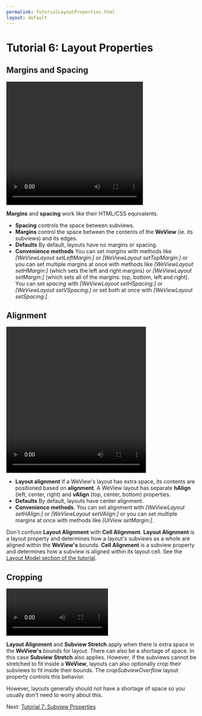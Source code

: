 ```yaml
---
permalink: TutorialLayoutProperties.html
layout: default
---
```


# Tutorial 6: Layout Properties


<!-- TEMPLATE START -->

## Margins and Spacing

<video WIDTH="360" HEIGHT="324" AUTOPLAY="true" controls="true" LOOP="true" class="embedded_video" >
<source src="videos/video-F38F546F-397C-4F0C-9756-94114D3FA777-34104-000125DB30986218.mp4" type="video/mp4" />
<source src="videos/video-F38F546F-397C-4F0C-9756-94114D3FA777-34104-000125DB30986218.webm" type="video/webm" />
</video>

__Margins__ and __spacing__ work like their HTML/CSS equivalents.  

* **Spacing** controls the space between subviews.
* **Margins** control the space between the contents of the **WeView** (ie. its subviews) and its edges.
* **Defaults** By default, layouts have no margins or spacing.
* **Convenience methods** You can set _margins_ with methods like _\[WeViewLayout setLeftMargin:\]_ or _\[WeViewLayout setTopMargin:\]_ or you can set multiple margins at once with methods like _\[WeViewLayout setHMargin:\]_ (which sets the left and right margins) or _\[WeViewLayout setMargin:\]_ (which sets all of the margins: top, bottom, left and right). You can set _spacing_ with _\[WeViewLayout setHSpacing:\]_ or _\[WeViewLayout setVSpacing:\]_ or set both at once with _\[WeViewLayout setSpacing:\]_.

## Alignment

<video WIDTH="368" HEIGHT="384" AUTOPLAY="true" controls="true" LOOP="true" class="embedded_video" >
<source src="videos/video-C0E146FB-9E8D-4D94-9801-930842817EE7-34104-0001266CBF84E648.mp4" type="video/mp4" />
<source src="videos/video-C0E146FB-9E8D-4D94-9801-930842817EE7-34104-0001266CBF84E648.webm" type="video/webm" />
</video>

* **Layout alignment** If a WeView's layout has extra space, its contents are positioned based on **alignment**.  A WeView layout has separate **hAlign** (left, center, right) and **vAlign** (top, center, bottom) properties.  
* **Defaults** By default, layouts have center alignment.
* **Convenience methods**. You can set alignment with _\[WeViewLayout setHAlign:\]_ or _\[WeViewLayout setVAlign:\]_ or you can set multiple margins at once with methods like _\[UIView setMargin:\]_.

Don't confuse **Layout Alignment** with **Cell Alignment**.  **Layout Alignment** is a layout property and determines how a layout's subviews as a whole are aligned within the **WeView's** bounds.  **Cell Alignment** is a subview property and determines how a subview is aligned within its layout cell.  See the [Layout Model section of the tutorial](TutorialLayoutModel.html).


## Cropping

<video WIDTH="268" HEIGHT="124" AUTOPLAY="true" controls="true" LOOP="true" class="embedded_video" >
    <source src="videos/video-036A3D47-789B-4CB4-B1A7-0FF87933C4DD-76443-0005E4417509FC15.mp4" type="video/mp4" />
    <source src="videos/video-036A3D47-789B-4CB4-B1A7-0FF87933C4DD-76443-0005E4417509FC15.webm" type="video/webm" />
</video>

**Layout Alignment** and  **Subview Stretch** apply when there is extra space in the **WeView's** bounds for layout.  There can also be a shortage of space.  In this case **Subview Stretch** also applies.  However, if the subviews cannot be stretched to fit inside a **WeView**, layouts can also optionally crop their subviews to fit inside their bounds.  The _cropSubviewOverflow_ layout property controls this behavior.  

However, layouts generally should not have a shortage of space so you usually don't need to worry about this.

<!-- TEMPLATE END -->

<p class="nextLink">Next:  <a href="TutorialSubviewProperties.html">Tutorial 7: Subview Properties</a></p>